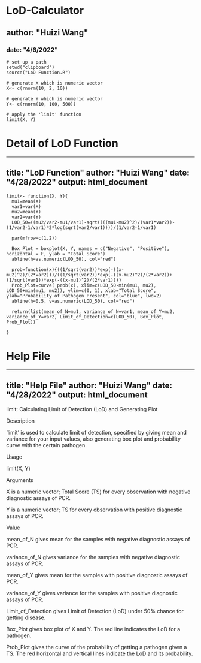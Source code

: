 # LoD-Calculator

## author: "Huizi Wang"

### date: "4/6/2022"


```{r}
# set up a path
setwd("clipboard")
source("LoD Function.R")

# generate X which is numeric vector
X<- c(rnorm(10, 2, 10))

# generate Y which is numeric vector
Y<- c(rnorm(10, 100, 500))

# apply the 'limit' function
limit(X, Y)
```


# Detail of LoD Function 
---
title: "LoD Function"
author: "Huizi Wang"
date: "4/28/2022"
output: html_document
---


```{r}
limit<- function(X, Y){
  mu1=mean(X)
  var1=var(X)
  mu2=mean(Y)
  var2=var(Y)
  LOD_50=((mu2/var2-mu1/var1)-sqrt((((mu1-mu2)^2)/(var1*var2))-(1/var2-1/var1)*2*log(sqrt(var2/var1))))/(1/var2-1/var1)
  
  par(mfrow=c(1,2))
  
  Box_Plot = boxplot(X, Y, names = c("Negative", "Positive"), horizontal = F, ylab = "Total Score")
  abline(h=as.numeric(LOD_50), col="red")
  
  prob=function(x){((1/sqrt(var2))*exp(-((x-mu2)^2)/(2*var2)))/((1/sqrt(var2))*exp(-((x-mu2)^2)/(2*var2))+(1/sqrt(var1))*exp(-((x-mu1)^2)/(2*var1)))}
  Prob_Plot=curve( prob(x), xlim=c(LOD_50-min(mu1, mu2), LOD_50+min(mu1, mu2)), ylim=c(0, 1), xlab="Total Score", ylab="Probability of Pathogen Present", col="blue", lwd=2)
  abline(h=0.5, v=as.numeric(LOD_50), col="red")
  
  return(list(mean_of_N=mu1, variance_of_N=var1, mean_of_Y=mu2, variance_of_Y=var2, Limit_of_Detection=c(LOD_50), Box_Plot, Prob_Plot))
  
}
```


# Help File
---
title: "Help File"
author: "Huizi Wang"
date: "4/28/2022"
output: html_document
---


limit: Calculating Limit of Detection (LoD) and Generating Plot

Description

‘limit’ is used to calculate limit of detection, specified by giving mean and variance for your input values, also generating box plot and probability curve with the certain pathogen. 


Usage

limit(X, Y)           


Arguments

X                                is a numeric vector; Total Score (TS) for every observation with negative         
                                 diagnostic assays of PCR.                                             

Y                                is a numeric vector; TS for every observation with positive diagnostic 
                                 assays of PCR.
                                              
Value

mean_of_N                        gives mean for the samples with negative diagnostic assays of PCR.
 
variance_of_N                    gives variance for the samples with negative diagnostic assays of PCR.

mean_of_Y                        gives mean for the samples with positive diagnostic assays of PCR.

variance_of_Y                    gives variance for the samples with positive diagnostic assays of PCR.

Limit_of_Detection               gives Limit of Detection (LoD) under 50% chance for getting disease.                         

Box_Plot                         gives box plot of X and Y. The red line indicates the LoD for a pathogen.
                                             
Prob_Plot                        gives the curve of the probability of getting a pathogen given a TS. The 
                                 red horizontal and vertical lines indicate the LoD and its probability. 


